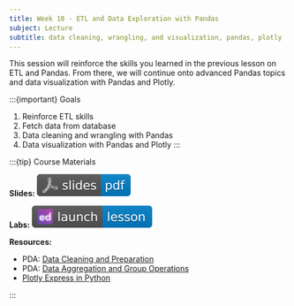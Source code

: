 ```yaml
---
title: Week 10 - ETL and Data Exploration with Pandas
subject: Lecture
subtitle: data cleaning, wrangling, and visualization, pandas, plotly
---
```


This session will reinforce the skills you learned in the previous lesson on ETL and Pandas. From there, we will continue onto advanced Pandas topics and data visualization with Pandas and Plotly.

:::{important} Goals
1. Reinforce ETL skills
2. Fetch data from database
3. Data cleaning and wrangling with Pandas
4. Data visualization with Pandas and Plotly
:::

:::{tip} Course Materials

**Slides:** [![](images/slides-pdf-blue-adobeacrobatreader.svg)][pdf link1]

**Labs:** [![](images/launch-lesson-blue-ed.svg)][notebook link]

**Resources:**
* PDA: [Data Cleaning and Preparation][pda link1]
* PDA: [Data Aggregation and Group Operations][pda link2]
* [Plotly Express in Python][plotly link]

:::

[pdf link1]: https://khlee42.github.io/datahandling-content-pdf/pandasadvanced_ws.pdf
[notebook link]: https://edstem.org/us/courses/46034/lessons/81020
[pda link1]: https://wesmckinney.com/book/data-cleaning
[pda link2]: https://wesmckinney.com/book/data-aggregation
[plotly link]: https://plotly.com/python/plotly-express/